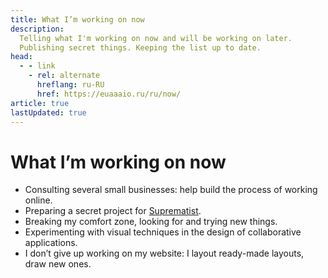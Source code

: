 ```yaml
---
title: What I’m working on now
description:
  Telling what I'm working on now and will be working on later.
  Publishing secret things. Keeping the list up to date.
head:
  - - link
    - rel: alternate
      hreflang: ru-RU
      href: https://euaaaio.ru/ru/now/
article: true
lastUpdated: true
---
```


# What I’m working on now

- Consulting several small businesses: help build the process of working online.
- Preparing a secret project for [Suprematist](https://suprematist.cc).
- Breaking my comfort zone, looking for and trying new things.
- Experimenting with visual techniques in the design of collaborative applications.
- I don’t give up working on my website: I layout ready-made layouts, draw new ones.
